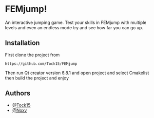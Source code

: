 
# FEMjump!

An interactive jumping game. Test your skills in FEMjump with multiple levels and even an endless mode try and see how far you can go up.


## Installation

First clone the project from 
```
https://github.com/Tock15/FEMjump

```
Then run Qt creator version 6.8.1 and open project and select Cmakelist
then build the project and enjoy


    
## Authors

- [@Tock15](https://github.com/Tock15)
- [@Noxy](https://github.com/notn0xys)


